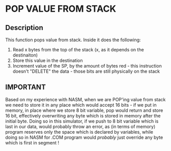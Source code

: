 
# POP VALUE FROM STACK
## Description
This function pops value from stack. Inside it does the following:

1. Read x bytes from the top of the stack (x, as it depends on the destinaiton)
2. Store this value in the destination
3. Increment value of the SP, by the amount of bytes red - this instruction
doesn't "DELETE" the data - those bits are still physically on the stack

## IMPORTANT

Based on my experience with NASM, when we are POP'ing value from stack we need to store
it in any place which would accept 16 bits - if we put in memory, in place where we
store 8 bit variable, pop would return and store 16 bit, effectively overwriting any
byte which is stored in memory after the initial byte. Doing so in this simulator, if
we push to 8 bit variable which is last in our data, would probably throw an error, as
(in terms of memory) program reserves only the space which is declared by variables, while
doing so in NASM for .COM program would *probably* just override any byte which is first
in segment !
